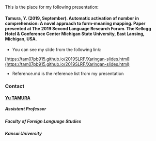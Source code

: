 This is the place for my following presentation:

#### Tamura, Y. (2019, September). Automatic activation of number in comprehension: A novel approach to form-meaning mapping. Paper presented at The 2019 Second Language Research Forum. The Kellogg Hotel & Conference Center Michigan State University, East Lansing, Michigan, USA.

* You can see my slide from the following link:

[https://tam07pb915.github.io/2019SLRF/Xaringan-slides.html](https://tam07pb915.github.io/2019SLRF/Xaringan-slides.html)

* Reference.md is the reference list from my presentation

### Contact
#### [Yu TAMURA](https://tamurayu.wordpress.com/ "website")
##### Assistant Professor
##### Faculty of Foreign Language Studies
##### Kansai University
